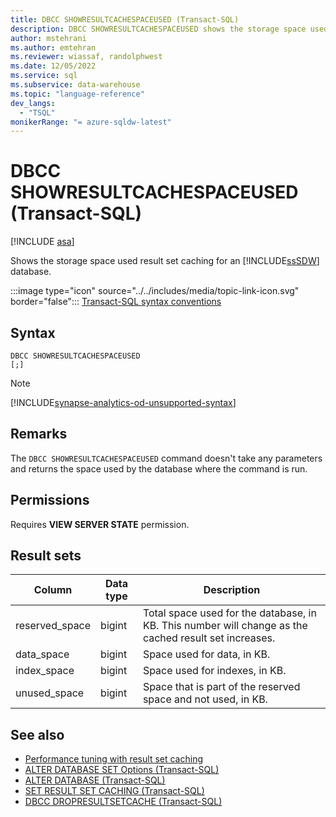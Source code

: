 ```yaml
---
title: DBCC SHOWRESULTCACHESPACEUSED (Transact-SQL)
description: DBCC SHOWRESULTCACHESPACEUSED shows the storage space used result set caching for an Azure Synapse Analytics database.
author: mstehrani
ms.author: emtehran
ms.reviewer: wiassaf, randolphwest
ms.date: 12/05/2022
ms.service: sql
ms.subservice: data-warehouse
ms.topic: "language-reference"
dev_langs:
  - "TSQL"
monikerRange: "= azure-sqldw-latest"
---
```


# DBCC SHOWRESULTCACHESPACEUSED (Transact-SQL)

[!INCLUDE [asa](../../includes/applies-to-version/asa.md)]

Shows the storage space used result set caching for an [!INCLUDE[ssSDW](../../includes/sssdw-md.md)] database.

:::image type="icon" source="../../includes/media/topic-link-icon.svg" border="false"::: [Transact-SQL syntax conventions](../../t-sql/language-elements/transact-sql-syntax-conventions-transact-sql.md)

## Syntax

```syntaxsql
DBCC SHOWRESULTCACHESPACEUSED
[;]
```

> [!NOTE]  
> [!INCLUDE[synapse-analytics-od-unsupported-syntax](../../includes/synapse-analytics-od-unsupported-syntax.md)]

## Remarks

The `DBCC SHOWRESULTCACHESPACEUSED` command doesn't take any parameters and returns the space used by the database where the command is run.

## Permissions

Requires **VIEW SERVER STATE** permission.

## Result sets

| Column | Data type | Description |
| --- | --- | --- |
| reserved_space | bigint | Total space used for the database, in KB. This number will change as the cached result set increases. |
| data_space | bigint | Space used for data, in KB. |
| index_space | bigint | Space used for indexes, in KB. |
| unused_space | bigint | Space that is part of the reserved space and not used, in KB. |

## See also

- [Performance tuning with result set caching](/azure/sql-data-warehouse/performance-tuning-result-set-caching)</br>
- [ALTER DATABASE SET Options (Transact-SQL)](../statements/alter-database-transact-sql-set-options.md?view=azure-sqldw-latest&preserve-view=true)</br>
- [ALTER DATABASE (Transact-SQL)](../statements/alter-database-transact-sql.md?view=azure-sqldw-latest&preserve-view=true)</br>
- [SET RESULT SET CACHING (Transact-SQL)](../statements/set-result-set-caching-transact-sql.md)</br>
- [DBCC DROPRESULTSETCACHE  (Transact-SQL)](./dbcc-dropresultsetcache-transact-sql.md)
